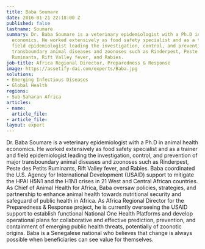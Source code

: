 ```yaml
---
title: Baba Soumare
date: 2016-01-21 22:18:00 Z
published: false
lastname: Soumare
summary: Dr. Baba Soumare is a veterinary epidemiologist with a Ph.D in animal health
  economics. He worked extensively as food safety specialist and as a trainer and
  field epidemiologist leading the investigation, control, and prevention of major
  transboundary animal diseases and zoonoses such as Rinderpest, Peste des Petits
  Ruminants, Rift Valley fever, and Rabies.
job-title: Africa Regional Director, Preparedness & Response
image: https://assetify-dai.com/experts/Baba.jpg
solutions:
- Emerging Infectious Diseases
- Global Health
regions:
- Sub-Saharan Africa
articles:
- name: 
  article_file: 
- article_file: 
layout: expert
---
```


Dr. Baba Soumare is a veterinary epidemiologist with a Ph.D in animal health economics. He worked extensively as food safety specialist and as a trainer and field epidemiologist leading the investigation, control, and prevention of major transboundary animal diseases and zoonoses such as Rinderpest, Peste des Petits Ruminants, Rift Valley fever, and Rabies. Baba coordinated the U.S. Agency for International Development (USAID) support to mitigate the HPAI H5N1 and the H1N1 crises in 21 West and Central African countries. As Chief of Animal Health for Africa, Baba oversaw policies, strategies, and partnership to enhance animal health towards nutritional security and safeguard of public health in Africa. As Africa Regional Director for the Preparedness & Response project, he is currently overseeing the USAID support to establish functional National One Health Platforms and develop operational plans for collaborative and effective prediction, prevention, and containment of emerging public health threats, potentially of zoonotic origins. Baba is a Senegalese national who believes that change is always possible when beneficiaries can see value for themselves.
